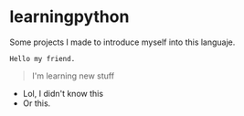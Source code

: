 # learningpython
Some projects I made to introduce myself into this languaje.
```
Hello my friend. 
```
> I'm learning new stuff
* Lol, I didn't know this
* Or this.
